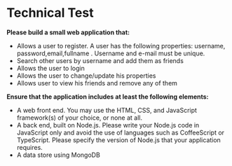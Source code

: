 Technical Test
==============

**Please build a small web application that:**
 - Allows a user to register. A user has the following properties: username,
password,email,fullname . Username and e-mail must be unique.
 - Search other users by username and add them as friends
 - Allows the user to login
 - Allows the user to change/update his properties
 - Allows user to view his friends and remove any of them

**Ensure that the application includes at least the following elements:**
 - A web front end. You may use the HTML, CSS, and JavaScript
framework(s) of your choice, or none at all.
 - A back end, built on Node.js. Please write your Node.js code in JavaScript
only and avoid the use of languages such as CoffeeScript or TypeScript.
Please specify the version of Node.js that your application requires.
 - A data store using MongoDB
